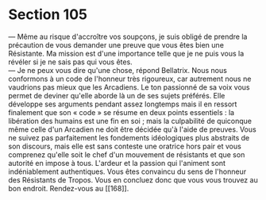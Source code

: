 # Section 105

— Même au risque d'accroître vos soupçons, je suis obligé de prendre la précaution de vous demander une preuve que vous êtes bien une Résistante. Ma mission est d'une importance telle que je ne puis vous la révéler si je ne sais pas qui vous êtes.  
— Je ne peux vous dire qu'une chose, répond Bellatrix. Nous nous conformons à un code de l'honneur très rigoureux, car autrement nous ne vaudrions pas mieux que les Arcadiens. Le ton passionné de sa voix vous permet de deviner qu'elle aborde là un de ses sujets préférés. Elle développe ses arguments pendant assez longtemps mais il en ressort finalement que son « code » se résume en deux points essentiels : la libération des humains est une fin en soi ; mais la culpabilité de quiconque même celle d'un Arcadien ne doit être décidée qu'à l'aide de preuves. Vous ne suivez pas parfaitement les fondements idéologiques plus abstraits de son discours, mais elle est sans conteste une oratrice hors pair et vous comprenez qu'elle soit le chef d'un mouvement de résistants et que son autorité en impose à tous. L'ardeur et la passion qui l'animent sont indéniablement authentiques. Vous êtes convaincu du sens de l'honneur des Résistants de Tropos. Vous en concluez donc que vous vous trouvez au bon endroit. Rendez-vous au [[168]].